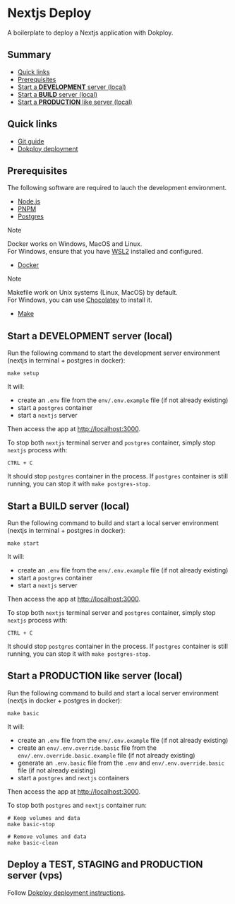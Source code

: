 # Nextjs Deploy

A boilerplate to deploy a Nextjs application with Dokploy.

<h2>Summary</h2>

- [Quick links](#quick-links)
- [Prerequisites](#prerequisites)
- [Start a **DEVELOPMENT** server (local)](#start-a-development-server-local)
- [Start a **BUILD** server (local)](#start-a-build-server-local)
- [Start a **PRODUCTION** like server (local)](#start-a-production-like-server-local)

## Quick links

- [Git guide](./docs/git-guide.md)
- [Dokploy deployment](./docs/dokploy-deployment.md)

## Prerequisites

The following software are required to lauch the development environment.

- [Node.js](https://nodejs.org/fr/download)
- [PNPM](https://pnpm.io/installation)
- [Postgres](https://www.postgresql.org/download/)

> [!NOTE]
> Docker works on Windows, MacOS and Linux. \
> For Windows, ensure that you have [WSL2](https://learn.microsoft.com/en-us/windows/wsl/install) installed and configured.

- [Docker](https://docs.docker.com/get-started/get-docker/)

> [!NOTE]
> Makefile work on Unix systems (Linux, MacOS) by default. \
> For Windows, you can use [Chocolatey](https://chocolatey.org/install) to install it.

- [Make](https://www.gnu.org/software/make/)

## Start a **DEVELOPMENT** server (local)

Run the following command to start the development server environment (nextjs in terminal + postgres in docker):

```
make setup
```

It will:

- create an `.env` file from the `env/.env.example` file (if not already existing)
- start a `postgres` container
- start a `nextjs` server

Then access the app at [http://localhost:3000](http://localhost:3000).

To stop both `nextjs` terminal server and `postgres` container, simply stop `nextjs` process with:

```
CTRL + C
```

It should stop `postgres` container in the process. If `postgres` container is still running, you can stop it with `make postgres-stop`.

## Start a **BUILD** server (local)

Run the following command to build and start a local server environment (nextjs in terminal + postgres in docker):

```
make start
```

It will:

- create an `.env` file from the `env/.env.example` file (if not already existing)
- start a `postgres` container
- start a `nextjs` server

Then access the app at [http://localhost:3000](http://localhost:3000).

To stop both `nextjs` terminal server and `postgres` container, simply stop `nextjs` process with:

```
CTRL + C
```

It should stop `postgres` container in the process. If `postgres` container is still running, you can stop it with `make postgres-stop`.

## Start a **PRODUCTION** like server (local)

Run the following command to build and start a local server environment (nextjs in docker + postgres in docker):

```
make basic
```

It will:

- create an `.env` file from the `env/.env.example` file (if not already existing)
- create an `env/.env.override.basic` file from the `env/.env.override.basic.example` file (if not already existing)
- generate an `.env.basic` file from the `.env` and `env/.env.override.basic` file (if not already existing)
- start a `postgres` and `nextjs` containers

Then access the app at [http://localhost:3000](http://localhost:3000).

To stop both `postgres` and `nextjs` container run:

```
# Keep volumes and data
make basic-stop

# Remove volumes and data
make basic-clean
```

<h2>Deploy a <b>TEST</b>, <b>STAGING</b> and <b>PRODUCTION</b> server (vps)</h2>

Follow [Dokploy deployment instructions](./docs/dokploy-deployment.md).
